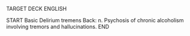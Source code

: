 TARGET DECK
ENGLISH

START
Basic
Delirium tremens
Back: n. Psychosis of chronic alcoholism involving tremors and hallucinations.
END
